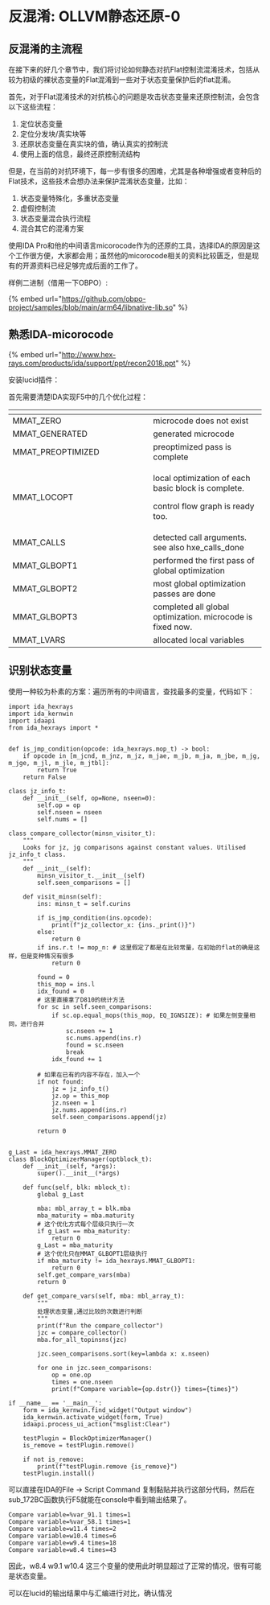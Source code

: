 # 反混淆: OLLVM静态还原-0

## 反混淆的主流程

在接下来的好几个章节中，我们将讨论如何静态对抗Flat控制流混淆技术，包括从较为初级的裸状态变量的Flat混淆到一些对于状态变量保护后的flat混淆。

首先，对于Flat混淆技术的对抗核心的问题是攻击状态变量来还原控制流，会包含以下这些流程：

1. 定位状态变量
2. 定位分发块/真实块等
3. 还原状态变量在真实块的值，确认真实的控制流
4. 使用上面的信息，最终还原控制流结构

&#x20;

但是，在当前的对抗环境下，每一步有很多的困难，尤其是各种增强或者变种后的Flat技术，这些技术会想办法来保护混淆状态变量，比如：

1. 状态变量特殊化，多重状态变量
2. 虚假控制流
3. 状态变量混合执行流程
4. 混合其它的混淆方案

&#x20;

使用IDA Pro和他的中间语言micorocode作为的还原的工具，选择IDA的原因是这个工作很方便，大家都会用；虽然他的micorocode相关的资料比较匮乏，但是现有的开源资料已经足够完成后面的工作了。



样例二进制（借用一下OBPO）:

{% embed url="https://github.com/obpo-project/samples/blob/main/arm64/libnative-lib.so" %}

## 熟悉IDA-micorocode

{% embed url="http://www.hex-rays.com/products/ida/support/ppt/recon2018.ppt" %}

安装lucid插件：



首先需要清楚IDA实现F5中的几个优化过程：

<table data-header-hidden><thead><tr><th width="264"></th><th></th></tr></thead><tbody><tr><td>MMAT_ZERO </td><td>microcode does not exist</td></tr><tr><td>MMAT_GENERATED </td><td>generated microcode</td></tr><tr><td>MMAT_PREOPTIMIZED </td><td>preoptimized pass is complete</td></tr><tr><td>MMAT_LOCOPT </td><td><p>local optimization of each basic block is complete.</p><p>control flow graph is ready too.</p></td></tr><tr><td>MMAT_CALLS </td><td>detected call arguments. see also hxe_calls_done</td></tr><tr><td>MMAT_GLBOPT1 </td><td>performed the first pass of global optimization</td></tr><tr><td>MMAT_GLBOPT2 </td><td>most global optimization passes are done</td></tr><tr><td>MMAT_GLBOPT3 </td><td>completed all global optimization. microcode is fixed now.</td></tr><tr><td>MMAT_LVARS </td><td>allocated local variables</td></tr></tbody></table>



## 识别状态变量

使用一种较为朴素的方案：遍历所有的中间语言，查找最多的变量，代码如下：

```
import ida_hexrays
import ida_kernwin
import idaapi
from ida_hexrays import *


def is_jmp_condition(opcode: ida_hexrays.mop_t) -> bool:
    if opcode in [m_jcnd, m_jnz, m_jz, m_jae, m_jb, m_ja, m_jbe, m_jg, m_jge, m_jl, m_jle, m_jtbl]:
        return True
    return False

class jz_info_t:
    def __init__(self, op=None, nseen=0):
        self.op = op
        self.nseen = nseen
        self.nums = []

class compare_collector(minsn_visitor_t):
    """
    Looks for jz, jg comparisons against constant values. Utilised jz_info_t class.
    """
    def __init__(self):
        minsn_visitor_t.__init__(self)
        self.seen_comparisons = []

    def visit_minsn(self):
        ins: minsn_t = self.curins

        if is_jmp_condition(ins.opcode):
            print(f"jz_collector_x: {ins._print()}")
        else:
            return 0
        if ins.r.t != mop_n: # 这里假定了都是在比较常量，在初始的flat的确是这样，但是变种情况有很多
            return 0

        found = 0
        this_mop = ins.l
        idx_found = 0
        # 这里直接拿了D810的统计方法
        for sc in self.seen_comparisons:
            if sc.op.equal_mops(this_mop, EQ_IGNSIZE): # 如果左侧变量相同，进行合并
                sc.nseen += 1
                sc.nums.append(ins.r)
                found = sc.nseen
                break
            idx_found += 1

        # 如果在已有的内容不存在，加入一个
        if not found:
            jz = jz_info_t()
            jz.op = this_mop
            jz.nseen = 1
            jz.nums.append(ins.r)
            self.seen_comparisons.append(jz)

        return 0


g_Last = ida_hexrays.MMAT_ZERO
class BlockOptimizerManager(optblock_t):
    def __init__(self, *args):
        super().__init__(*args)

    def func(self, blk: mblock_t):
        global g_Last

        mba: mbl_array_t = blk.mba
        mba_maturity = mba.maturity
        # 这个优化方式每个层级只执行一次
        if g_Last == mba_maturity:
            return 0
        g_Last = mba_maturity
        # 这个优化只在MMAT_GLBOPT1层级执行
        if mba_maturity != ida_hexrays.MMAT_GLBOPT1:
            return 0
        self.get_compare_vars(mba)
        return 0

    def get_compare_vars(self, mba: mbl_array_t):
        """
        处理状态变量,通过比较的次数进行判断
        """
        print(f"Run the compare_collector")
        jzc = compare_collector()
        mba.for_all_topinsns(jzc)

        jzc.seen_comparisons.sort(key=lambda x: x.nseen)

        for one in jzc.seen_comparisons:
            op = one.op
            times = one.nseen
            print(f"Compare variable={op.dstr()} times={times}")

if __name__ == '__main__':
    form = ida_kernwin.find_widget("Output window")
    ida_kernwin.activate_widget(form, True)
    idaapi.process_ui_action("msglist:Clear")

    testPlugin = BlockOptimizerManager()
    is_remove = testPlugin.remove()

    if not is_remove:
        print(f"testPlugin.remove {is_remove}")
    testPlugin.install()

```

可以直接在IDA的File -> Script Command 复制黏贴并执行这部分代码，然后在sub\_172BC函数执行F5就能在console中看到输出结果了。

```
Compare variable=%var_91.1 times=1
Compare variable=%var_58.1 times=1
Compare variable=w11.4 times=2
Compare variable=w10.4 times=6
Compare variable=w9.4 times=18
Compare variable=w8.4 times=43
```

因此，w8.4  w9.1 w10.4 这三个变量的使用此时明显超过了正常的情况，很有可能是状态变量。

可以在lucid的输出结果中与汇编进行对比，确认情况
